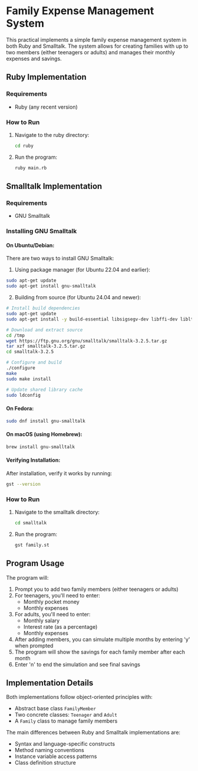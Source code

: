 # Family Expense Management System

This practical implements a simple family expense management system in both Ruby and Smalltalk. The system allows for creating families with up to two members (either teenagers or adults) and manages their monthly expenses and savings.

## Ruby Implementation

### Requirements
- Ruby (any recent version)

### How to Run
1. Navigate to the ruby directory:
   ```bash
   cd ruby
   ```
2. Run the program:
   ```bash
   ruby main.rb
   ```

## Smalltalk Implementation

### Requirements
- GNU Smalltalk

### Installing GNU Smalltalk

#### On Ubuntu/Debian:
There are two ways to install GNU Smalltalk:

1. Using package manager (for Ubuntu 22.04 and earlier):
```bash
sudo apt-get update
sudo apt-get install gnu-smalltalk
```

2. Building from source (for Ubuntu 24.04 and newer):
```bash
# Install build dependencies
sudo apt-get update
sudo apt-get install -y build-essential libsigsegv-dev libffi-dev libltdl-dev libgmp-dev pkg-config zip

# Download and extract source
cd /tmp
wget https://ftp.gnu.org/gnu/smalltalk/smalltalk-3.2.5.tar.gz
tar xzf smalltalk-3.2.5.tar.gz
cd smalltalk-3.2.5

# Configure and build
./configure
make
sudo make install

# Update shared library cache
sudo ldconfig
```

#### On Fedora:
```bash
sudo dnf install gnu-smalltalk
```

#### On macOS (using Homebrew):
```bash
brew install gnu-smalltalk
```

#### Verifying Installation:
After installation, verify it works by running:
```bash
gst --version
```

### How to Run
1. Navigate to the smalltalk directory:
   ```bash
   cd smalltalk
   ```
2. Run the program:
   ```bash
   gst family.st
   ```

## Program Usage

The program will:
1. Prompt you to add two family members (either teenagers or adults)
2. For teenagers, you'll need to enter:
   - Monthly pocket money
   - Monthly expenses
3. For adults, you'll need to enter:
   - Monthly salary
   - Interest rate (as a percentage)
   - Monthly expenses
4. After adding members, you can simulate multiple months by entering 'y' when prompted
5. The program will show the savings for each family member after each month
6. Enter 'n' to end the simulation and see final savings

## Implementation Details

Both implementations follow object-oriented principles with:
- Abstract base class `FamilyMember`
- Two concrete classes: `Teenager` and `Adult`
- A `Family` class to manage family members

The main differences between Ruby and Smalltalk implementations are:
- Syntax and language-specific constructs
- Method naming conventions
- Instance variable access patterns
- Class definition structure 
